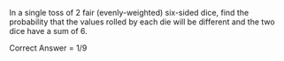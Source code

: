 In a single toss of 2 fair (evenly-weighted) six-sided dice, find the probability that the values rolled by each die will be different and the two dice have a sum of 6.

Correct Answer = 1/9
